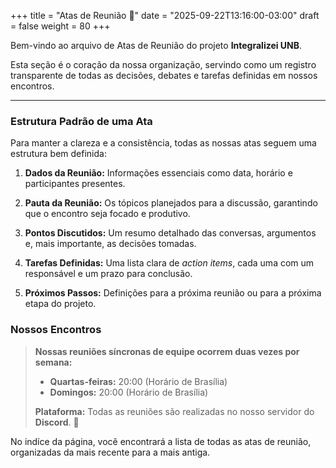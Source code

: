 +++
title = "Atas de Reunião 📑"
date = "2025-09-22T13:16:00-03:00"
draft = false
weight = 80
+++

Bem-vindo ao arquivo de Atas de Reunião do projeto **Integralizei UNB**.

Esta seção é o coração da nossa organização, servindo como um registro transparente de todas as decisões, debates e tarefas definidas em nossos encontros.

---

### Estrutura Padrão de uma Ata

Para manter a clareza e a consistência, todas as nossas atas seguem uma estrutura bem definida:

1.  **Dados da Reunião:** Informações essenciais como data, horário e participantes presentes.

2.  **Pauta da Reunião:** Os tópicos planejados para a discussão, garantindo que o encontro seja focado e produtivo.

3.  **Pontos Discutidos:** Um resumo detalhado das conversas, argumentos e, mais importante, as decisões tomadas.

4.  **Tarefas Definidas:** Uma lista clara de *action items*, cada uma com um responsável e um prazo para conclusão.

5.  **Próximos Passos:** Definições para a próxima reunião ou para a próxima etapa do projeto.


### Nossos Encontros

> **Nossas reuniões síncronas de equipe ocorrem duas vezes por semana:**
>
> - **Quartas-feiras:** 20:00 (Horário de Brasília)
> - **Domingos:** 20:00 (Horário de Brasília)
>
> **Plataforma:** Todas as reuniões são realizadas no nosso servidor do **Discord**. 🎤

No indíce da página, você encontrará a lista de todas as atas de reunião, organizadas da mais recente para a mais antiga.